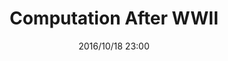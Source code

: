 ---
title: Computation After WWII
date: 2016/10/18 23:00
layout: link
link: https://medium.com/@scottpdonaldson/computation-after-wwii-a589ccee0029#.1pags2dmu
---